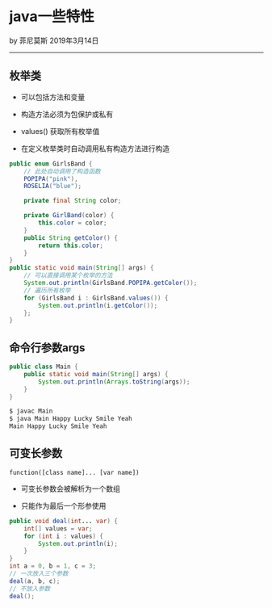 # java一些特性

by 菲尼莫斯 2019年3月14日

---

## 枚举类

* 可以包括方法和变量

* 构造方法必须为包保护或私有

* values() 获取所有枚举值

* 在定义枚举类时自动调用私有构造方法进行构造

```java
public enum GirlsBand {
    // 此处自动调用了构造函数
    POPIPA("pink"),
    ROSELIA("blue");

    private final String color;

    private GirlBand(color) {
        this.color = color;
    }
    public String getColor() {
        return this.color;
    }
}
public static void main(String[] args) {
    // 可以直接调用某个枚举的方法
    System.out.println(GirlsBand.POPIPA.getColor());
    // 遍历所有枚举
    for (GirlsBand i : GirlsBand.values()) {
        System.out.println(i.getColor());
    };
}

```

## 命令行参数args

```java
public class Main {
    public static void main(String[] args) {
        System.out.println(Arrays.toString(args));
    }
}
```

```bash
$ javac Main
$ java Main Happy Lucky Smile Yeah
Main Happy Lucky Smile Yeah
```

## 可变长参数

`function([class name]... [var name])`

* 可变长参数会被解析为一个数组

* 只能作为最后一个形参使用

```java
public void deal(int... var) {
    int[] values = var;
    for (int i : values) {
        System.out.println(i);
    }
}
int a = 0, b = 1, c = 3;
// 一次放入三个参数
deal(a, b, c);
// 不放入参数
deal();
```


